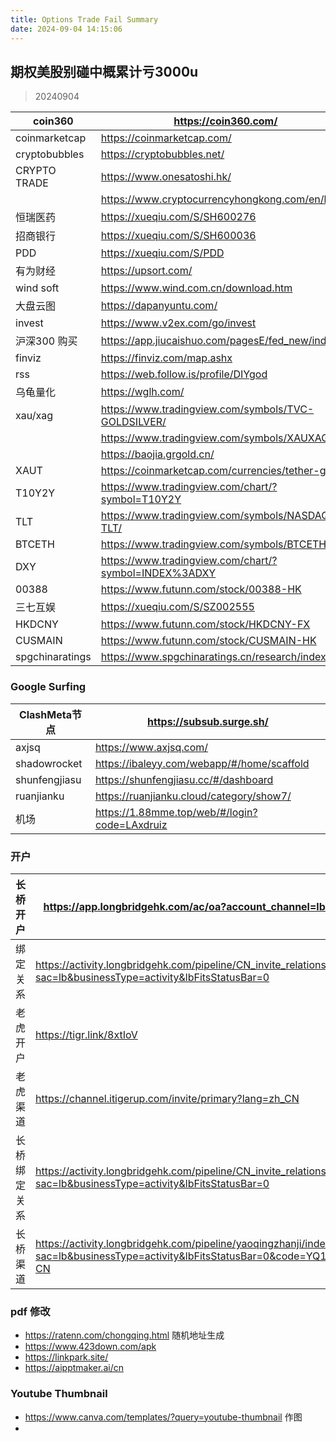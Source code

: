 ```yaml
---
title: Options Trade Fail Summary
date: 2024-09-04 14:15:06
---
```

期权美股别碰中概累计亏3000u
---
> 20240904

| coin360         | https://coin360.com/                                  |
|-----------------|-------------------------------------------------------|
| coinmarketcap   | https://coinmarketcap.com/                            |
| cryptobubbles   | https://cryptobubbles.net/                            |
| CRYPTO TRADE    | https://www.onesatoshi.hk/                            |
|                 | https://www.cryptocurrencyhongkong.com/en/home        |
| 恒瑞医药            | https://xueqiu.com/S/SH600276                         |
| 招商银行            | https://xueqiu.com/S/SH600036                         |
| PDD             | https://xueqiu.com/S/PDD                         |
| 有为财经            | https://upsort.com/                                   |
| wind soft       | https://www.wind.com.cn/download.htm                   |
| 大盘云图            | https://dapanyuntu.com/                               |
| invest          |    https://www.v2ex.com/go/invest                      |
| 沪深300 购买        | https://app.jiucaishuo.com/pagesE/fed_new/index       |
| finviz          | https://finviz.com/map.ashx                           |
| rss             | https://web.follow.is/profile/DIYgod                  |
| 乌龟量化            | https://wglh.com/                                     |
| xau/xag         | https://www.tradingview.com/symbols/TVC-GOLDSILVER/   |
|                 | https://www.tradingview.com/symbols/XAUXAG/           |
|                 |https://baojia.grgold.cn/          |
| XAUT            | https://coinmarketcap.com/currencies/tether-gold/     |
| T10Y2Y          | https://www.tradingview.com/chart/?symbol=T10Y2Y      |
| TLT             | https://www.tradingview.com/symbols/NASDAQ-TLT/       |
| BTCETH          | https://www.tradingview.com/symbols/BTCETH/           |
| DXY             | https://www.tradingview.com/chart/?symbol=INDEX%3ADXY |
| 00388           | https://www.futunn.com/stock/00388-HK |
| 三七互娱            | https://xueqiu.com/S/SZ002555 |
| HKDCNY            | https://www.futunn.com/stock/HKDCNY-FX |
| CUSMAIN            | https://www.futunn.com/stock/CUSMAIN-HK |
| spgchinaratings | https://www.spgchinaratings.cn/research/index         |

### Google Surfing

| ClashMeta节点   | https://subsub.surge.sh/                       |
|---------------|--------------------------------------------------|
| axjsq         | https://www.axjsq.com/                           |
| shadowrocket  | https://ibaleyy.com/webapp/#/home/scaffold       |
| shunfengjiasu | https://shunfengjiasu.cc/#/dashboard             |
| ruanjianku    | https://ruanjianku.cloud/category/show7/         |
| 机场          | https://1.88mme.top/web/#/login?code=LAxdruiz     |

### 开户

| 长桥开户 |https://app.longbridgehk.com/ac/oa?account_channel=lb&channel=HB100006&invite-code=621475                       |
|------|--------------------------------------------------|
| 绑定关系 |https://activity.longbridgehk.com/pipeline/CN_invite_relationship/index.html?sac=lb&businessType=activity&lbFitsStatusBar=0                           |
| 老虎开户 |https://tigr.link/8xtIoV                           |
| 老虎渠道 |https://channel.itigerup.com/invite/primary?lang=zh_CN |
| 长桥绑定关系 |https://activity.longbridgehk.com/pipeline/CN_invite_relationship/index.html?sac=lb&businessType=activity&lbFitsStatusBar=0 |
| 长桥渠道 |https://activity.longbridgehk.com/pipeline/yaoqingzhanji/index.html?sac=lb&businessType=activity&lbFitsStatusBar=0&code=YQ1701310595&channel=HM2023002&lang=zh-CN |

### pdf 修改

* https://ratenn.com/chongqing.html 随机地址生成
* https://www.423down.com/apk
* https://linkpark.site/
* https://aipptmaker.ai/cn

### Youtube Thumbnail

* https://www.canva.com/templates/?query=youtube-thumbnail 作图
* 

